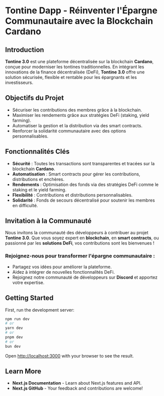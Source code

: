 # **Tontine Dapp - Réinventer l'Épargne Communautaire avec la Blockchain Cardano**

## **Introduction**
**Tontine 3.0** est une plateforme décentralisée sur la blockchain **Cardano**, conçue pour moderniser les tontines traditionnelles. En intégrant les innovations de la finance décentralisée (DeFi), **Tontine 3.0** offre une solution sécurisée, flexible et rentable pour les épargnants et les investisseurs. 

## **Objectifs du Projet**
- Sécuriser les contributions des membres grâce à la blockchain.
- Maximiser les rendements grâce aux stratégies DeFi (staking, yield farming).
- Automatiser la gestion et la distribution via des smart contracts.
- Renforcer la solidarité communautaire avec des options personnalisables.

## **Fonctionnalités Clés**
- **Sécurité** : Toutes les transactions sont transparentes et tracées sur la blockchain **Cardano**.
- **Automatisation** : Smart contracts pour gérer les contributions, distributions et enchères.
- **Rendements** : Optimisation des fonds via des stratégies DeFi comme le staking et le yield farming.
- **Flexibilité** : Contributions et distributions personnalisables.
- **Solidarité** : Fonds de secours décentralisé pour soutenir les membres en difficulté.

## **Invitation à la Communauté**
Nous invitons la communauté des développeurs à contribuer au projet **Tontine 3.0**. Que vous soyez expert en **blockchain**, en **smart contracts**, ou passionné par les **solutions DeFi**, vos contributions sont les bienvenues !

### **Rejoignez-nous pour transformer l'épargne communautaire** :
- Partagez vos idées pour améliorer la plateforme.
- Aidez à intégrer de nouvelles fonctionnalités DeFi.
- Rejoignez notre communauté de développeurs sur **Discord** et apportez votre expertise.

## **Getting Started**
First, run the development server:
```bash
npm run dev
# or
yarn dev
# or
pnpm dev
# or
bun dev
```
Open [http://localhost:3000](http://localhost:3000) with your browser to see the result.

## **Learn More**
- **Next.js Documentation** - Learn about Next.js features and API.
- **Next.js GitHub** - Your feedback and contributions are welcome!
